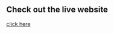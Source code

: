 ## Check out the live website

[click here](https://nithish333.github.io/priority-pulse/ "https://nithish333.github.io/priority-pulse/")
